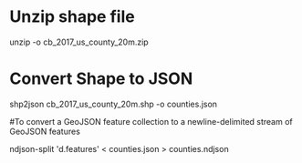 # Unzip shape file

unzip -o cb_2017_us_county_20m.zip

# Convert Shape to JSON

shp2json cb_2017_us_county_20m.shp -o counties.json

#To convert a GeoJSON feature collection to a newline-delimited stream of GeoJSON features

ndjson-split 'd.features' < counties.json > counties.ndjson

